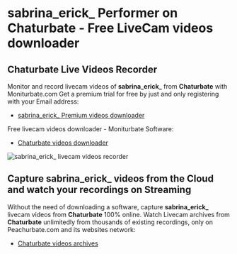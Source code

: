 # sabrina_erick_ Performer on Chaturbate - Free LiveCam videos downloader

## Chaturbate Live Videos Recorder

Monitor and record livecam videos of **sabrina_erick_** from **Chaturbate** with Moniturbate.com
Get a premium trial for free by just and only registering with your Email address:
* [sabrina_erick_ Premium videos downloader](https://moniturbate.com/request-demo-licence-key.html)

Free livecam videos downloader - Moniturbate Software:
* [Chaturbate videos downloader](https://moniturbate.com/moniturbate-download-software.html)

![sabrina_erick_ livecam videos recorder](https://peachurnet.com/templates/moniturbate-software.png)


## Capture sabrina_erick_ videos from the Cloud and watch your recordings on Streaming

Without the need of downloading a software, capture **sabrina_erick_** livecam videos from **Chaturbate** 100% online.
Watch Livecam archives from **Chaturbate** unlimitedly from thousands of existing recordings, only on Peachurbate.com and its websites network:
* [Chaturbate videos archives](https://peachurnet.com/)